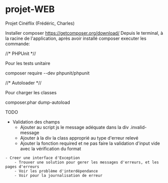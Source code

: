 # projet-WEB
Projet Cinéflix (Frédéric, Charles)


Installer composer
https://getcomposer.org/download/
Depuis le terminal, à la racine de l'application, après avoir installé composer executer les commande:

//* PHPUnit *//

Pour les tests unitaire

composer require --dev phpunit/phpunit

//* Autoloader *//

Pour charger les classes

composer.phar dump-autoload

TODO

   - Validation des champs
        - Ajouter au script js le message adéquate dans la div .invalid-message
        - Ajouter à la div la class approprié au type d'erreur relevé
        - Ajouter la fonction required et ne pas faire la validation d'input vide avec la vérification du format
    
    - Creer une interface d'Exception
        - Trouver une solution pour gerer les messages d'erreurs, et les pages d'erreurs
        - Voir les problème d'interdépendance
        - Voir pour la journalisation de erreur
    
    
